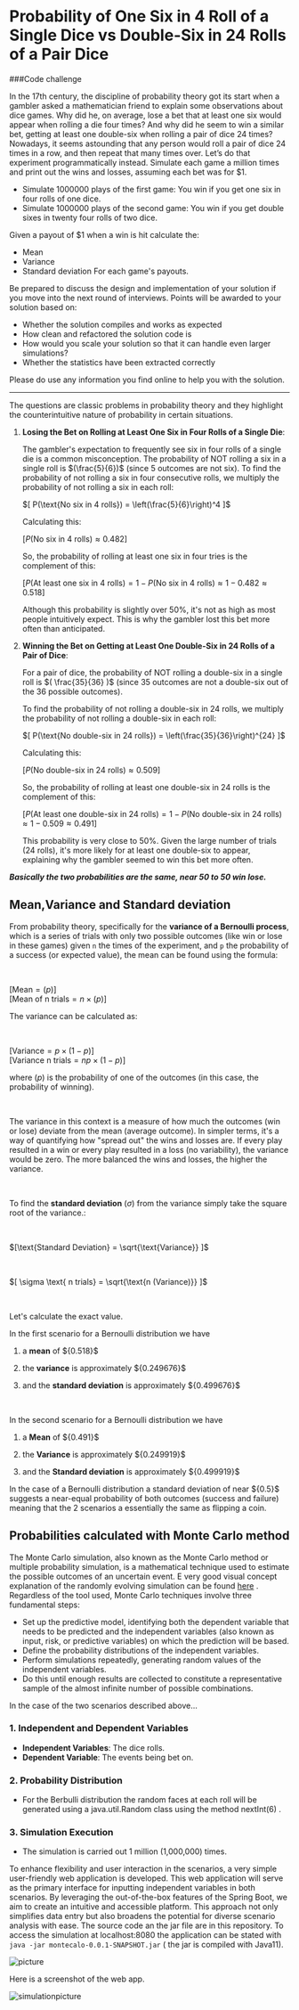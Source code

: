 
# Probability of One Six in 4 Roll of a Single Dice vs Double-Six in 24 Rolls of a Pair Dice
###Code challenge

In the 17th century, the discipline of probability theory got its start when a gambler asked a
mathematician friend to explain some observations about dice games.
Why did he, on average, lose a bet that at least one six would appear when rolling a die four
times? And why did he seem to win a similar bet, getting at least one double-six when rolling a
pair of dice 24 times?
Nowadays, it seems astounding that any person would roll a pair of dice 24 times in a row, and
then repeat that many times over.
Let’s do that experiment programmatically instead.
Simulate each game a million times and print out the wins and losses, assuming each bet was
for $1.
- Simulate 1000000 plays of the first game: You win if you get one six in four rolls of one dice.
- Simulate 1000000 plays of the second game: You win if you get double sixes in twenty four
rolls of two dice.

Given a payout of $1 when a win is hit calculate the:
- Mean 
- Variance 
- Standard deviation 
For each game&#39;s payouts.

Be prepared to discuss the design and implementation of your solution if you move into the next
round of interviews. Points will be awarded to your solution based on:
- Whether the solution compiles and works as expected 
- How clean and refactored the solution code is 
- How would you scale your solution so that it can handle even larger simulations? 
- Whether the statistics have been extracted correctly

Please do use any information you find online to help you with the solution.

---

The questions are classic problems in probability theory and they highlight the counterintuitive nature of probability in certain situations.

1. **Losing the Bet on Rolling at Least One Six in Four Rolls of a Single Die**:

   The gambler's expectation to frequently see six in four rolls of a single die is a common misconception. The probability of NOT rolling a six in a single roll is
   $(\frac{5}{6})$
   (since 5 outcomes are not six). To find the probability of not rolling a six in four consecutive rolls, we multiply the probability of not rolling a six in each roll:

   $[ P(\text{No six in 4 rolls}) = \left(\frac{5}{6}\right)^4 ]$

   Calculating this:

   $[ P(\text{No six in 4 rolls}) \approx 0.482 ]$

   So, the probability of rolling at least one six in four tries is the complement of this:

   $[ P(\text{At least one six in 4 rolls}) = 1 - P(\text{No six in 4 rolls}) \approx 1 - 0.482 \approx 0.518 ]$

   Although this probability is slightly over 50%, it's not as high as most people intuitively expect. This is why the gambler lost this bet more often than anticipated.

2. **Winning the Bet on Getting at Least One Double-Six in 24 Rolls of a Pair of Dice**:

   For a pair of dice, the probability of NOT rolling a double-six in a single roll is $( \frac{35}{36} )$ (since 35 outcomes are not a double-six out of the 36 possible outcomes).

   To find the probability of not rolling a double-six in 24 rolls, we multiply the probability of not rolling a double-six in each roll:

   $[ P(\text{No double-six in 24 rolls}) = \left(\frac{35}{36}\right)^{24} ]$

   Calculating this:

   $[ P(\text{No double-six in 24 rolls}) \approx 0.509 ]$

   So, the probability of rolling at least one double-six in 24 rolls is the complement of this:

   $[ P(\text{At least one double-six in 24 rolls}) = 1 - P(\text{No double-six in 24 rolls}) \approx 1 - 0.509 \approx 0.491 ]$

   This probability is very close to 50%. Given the large number of trials (24 rolls), it's more likely for at least one double-six to appear, explaining why the gambler seemed to win this bet more often.

***Basically the two probabilities are the same, near 50 to 50 win lose.***



## Mean,Variance and Standard deviation

From probability theory, specifically for the **variance of a Bernoulli process**, which is a series of trials with only two possible outcomes (like win or lose in these games)
given `n` the times of the experiment, and `p` the probability of a success (or expected value), the mean can be found using the formula:

<br>

$[ \text{Mean} = (p) ]$ 
<br>
$[ \text{Mean of n trials} = n \times (p) ]$

 The variance can be calculated as:

<br>

$[ \text{Variance} = p \times (1 - p) ]$
<br>
$[ \text{Variance n trials} = n p \times (1 - p) ]$


where $( p )$ is the probability of one of the outcomes (in this case, the probability of winning).

<br>

The variance in this context is a measure of how much the outcomes (win or lose) deviate from the mean (average outcome). In simpler terms, it's a way of quantifying how "spread out" the wins and losses are. If every play resulted in a win or every play resulted in a loss (no variability), the variance would be zero. The more balanced the wins and losses, the higher the variance.

<br>

To find the **standard deviation** $(\sigma)$ from the variance simply take the square root of the variance.:

<br>

$[\text{Standard Deviation} = \sqrt{\text{Variance}} ]$

<br>

$[   \sigma \text{ n trials} = \sqrt{\text{n  (Variance)}} ]$

<br>

Let's calculate the exact value.


In the first scenario for a Bernoulli distribution we have


1.   a **mean** of $\{0.518}\$

2.   the **variance** is approximately $\{0.249676}\$

3.  and the **standard deviation** is approximately $\{0.499676}\$     


<br>


In the second scenario for a Bernoulli distribution we have


1.   a **Mean** of $\{0.491}\$

2.   the **Variance** is approximately $\{0.249919}\$

3.  and the **Standard deviation** is approximately $\{0.499919}\$     

In the case of a Bernoulli distribution  a standard deviation of near $\{0.5}\$ suggests a near-equal probability of both outcomes (success and failure) meaning that  the 2 scenarios a essentially the same as flipping a coin.

## Probabilities calculated with Monte Carlo method

The Monte Carlo simulation, also known as the Monte Carlo method or multiple probability simulation, is a mathematical technique used to estimate the possible outcomes of an uncertain event.
E very good visual concept explanation of the randomly evolving simulation  can be found [here](https://www.youtube.com/watch?v=7ESK5SaP-bc&t=540s) .
Regardless of the tool used, Monte Carlo techniques involve three fundamental steps:

- Set up the predictive model, identifying both the dependent variable that needs to be predicted and the independent variables (also known as input, risk, or predictive variables) on which the prediction will be based.
- Define the probability distributions of the independent variables.
- Perform simulations repeatedly, generating random values of the independent variables.
- Do this until enough results are collected to constitute a representative sample of the almost infinite number of possible combinations.

In the case of the two scenarios described above...

### 1. Independent and Dependent Variables
- **Independent Variables**: The dice rolls.
- **Dependent Variable**: The events being bet on.

### 2. Probability Distribution
- For the Berbulli distribution the random  faces at each roll will be generated using a java.util.Random class using the method nextInt(6) .

### 3. Simulation Execution
- The simulation is carried out 1 million (1,000,000) times.


To enhance flexibility and user interaction in the scenarios,  a very simple user-friendly web application is developed. This web application will serve as the primary interface for inputting independent variables in both scenarios. By leveraging the out-of-the-box features of the Spring Boot, we aim to create an intuitive and accessible platform. This approach not only simplifies data entry but also broadens the potential for diverse scenario analysis with ease.
The source code an the jar file are in this repository.
To access the simulation at localhost:8080 the application can be stated with `java -jar montecalo-0.0.1-SNAPSHOT.jar` ( the jar is compiled with Java11).

![picture](https://github.com/alessandrobruni/MontecarloSimulation/assets/106590540/39ea1fb1-10b6-4a3b-ad32-b29f0e4db76c)

Here is a screenshot of the web app.

![simulationpicture](https://github.com/alessandrobruni/MontecarloSimulation/assets/106590540/aa51f80c-7152-4b55-949d-f42cbb5f8873)

